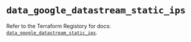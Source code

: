 # `data_google_datastream_static_ips`

Refer to the Terraform Registory for docs: [`data_google_datastream_static_ips`](https://registry.terraform.io/providers/hashicorp/google-beta/4.84.0/docs/data-sources/google_datastream_static_ips).
